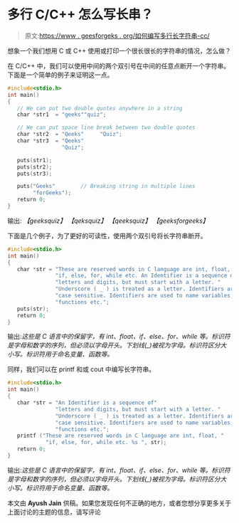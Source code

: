 # 多行 C/C++ 怎么写长串？

> 原文:[https://www . geesforgeks . org/如何编写多行长字符串-cc/](https://www.geeksforgeeks.org/how-to-write-long-strings-in-multi-lines-cc/)

想象一个我们想用 C 或 C++ 使用或打印一个很长很长的字符串的情况，怎么做？

在 C/C++ 中，我们可以使用中间的两个双引号在中间的任意点断开一个字符串。下面是一个简单的例子来证明这一点。

```cpp
#include<stdio.h>
int main()
{
   // We can put two double quotes anywhere in a string
   char *str1  = "geeks""quiz"; 

   // We can put space line break between two double quotes
   char *str2  = "Qeeks"     "Quiz";
   char *str3  = "Qeeks"     
                 "Quiz";

   puts(str1);
   puts(str2);
   puts(str3);

   puts("Geeks"        // Breaking string in multiple lines
        "forGeeks");
   return 0;
}
```

输出:
*【geeksquiz】
【qeksquiz】
【qeeksquiz】
【geeksforgeeks】*

下面是几个例子，为了更好的可读性，使用两个双引号将长字符串断开。

```cpp
#include<stdio.h>
int main()
{
   char *str = "These are reserved words in C language are int, float, "
               "if, else, for, while etc. An Identifier is a sequence of"
               "letters and digits, but must start with a letter. "
               "Underscore ( _ ) is treated as a letter. Identifiers are "
               "case sensitive. Identifiers are used to name variables,"
               "functions etc.";
   puts(str);
   return 0; 
} 
```

输出:*这些是 C 语言中的保留字，有 int、float、if、else、for、while 等。标识符是字母和数字的序列，但必须以字母开头。下划线(_)被视为字母。标识符区分大小写。标识符用于命名变量、函数等。*

同样，我们可以在 printf 和或 cout 中编写长字符串。

```cpp
#include<stdio.h>
int main()
{
   char *str = "An Identifier is a sequence of"
               "letters and digits, but must start with a letter. "
               "Underscore ( _ ) is treated as a letter. Identifiers are "
               "case sensitive. Identifiers are used to name variables,"
               "functions etc.";
   printf ("These are reserved words in C language are int, float, "
            "if, else, for, while etc. %s ", str);
   return 0; 
}
```

输出:*这些是 C 语言中的保留字，有 int、float、if、else、for、while 等。标识符是字母和数字的序列，但必须以字母开头。下划线(_)被视为字母。标识符区分大小写。标识符用于命名变量、函数等。*

本文由 **Ayush Jain** 供稿。如果您发现任何不正确的地方，或者您想分享更多关于上面讨论的主题的信息，请写评论